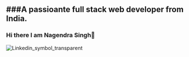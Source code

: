 ###A passioante full stack web developer from India.
------------------
### Hi there I am  Nagendra Singh👋

<!--
**nagendrax02/nagendrax02** is a ✨ _special_ ✨ repository because its `README.md` (this file) appears on your GitHub profile.

Here are some ideas to get you started:

- 🔭 I’m currently working on myglamm clone
- 🌱 I’m currently learning React JS
- 👯 I’m looking to collaborate on applications from where I can get to learn something new
- 📫 Mail me - nagendrax02@gmail.com
- 📝 Wanna read my blogs - https://medium.com/@rawatnagendra98
-->
![Linkedin_symbol_transparent]()

